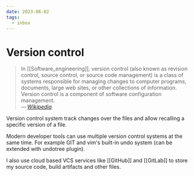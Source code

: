 ```yaml
---
date: 2023-06-02
tags:
  - inbox
---
```


# Version control

> In [[Software_engineering]], version control (also known as revision control,
> source control, or source code management) is a class of systems responsible
> for managing changes to computer programs, documents, large web sites, or
> other collections of information. Version control is a component of software
> configuration management.\
> — <cite>[Wikipedia](https://en.wikipedia.org/wiki/Version_control)</cite>

Version control system track changes over the files and allow recalling a
specific version of a file.

Modern developer tools can use multiple version control systems at the same
time. For example GIT and vim's built-in undo system (can be extended with
undotree plugin).

I also use cloud based VCS services like [[GitHub]] and [[GitLab]] to store my
source code, build artifacts and other files.
